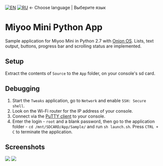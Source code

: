 [![EN](https://user-images.githubusercontent.com/9499881/33184537-7be87e86-d096-11e7-89bb-f3286f752bc6.png)](https://github.com/r57zone/MiyooMiniPythonApp/) 
[![RU](https://user-images.githubusercontent.com/9499881/27683795-5b0fbac6-5cd8-11e7-929c-057833e01fb1.png)](https://github.com/r57zone/MiyooMiniPythonApp/blob/master/README.RU.md)
← Choose language | Выберите язык

# Miyoo Mini Python App
Sample application for Miyoo Mini in Python 2.7 with [Onion OS](https://github.com/OnionUI/Onion). Lists, text output, buttons, progress bar and scrolling status are implemented.

## Setup
Extract the contents of `Source` to the `App` folder, on your console's sd card.

## Debugging
1. Start the `Tweaks` application, go to `Network` and enable `SSH: Secure shell`.
2. Look on the Wi-Fi router for the IP address of your console.
3. Connect via the [PuTTY client](https://www.chiark.greenend.org.uk/~sgtatham/putty/latest.html) to your console.
4. Enter the login - `root` and a blank password, then go to the application folder - `cd /mnt/SDCARD/App/Sample/` and run `sh launch.sh`. Press `CTRL + C` to terminate the application.

## Screenshots
[![](https://github.com/r57zone/MiyooMiniPythonApp/assets/9499881/9be9a987-cc8a-4daf-8aef-d98441009a79)](https://github.com/r57zone/MiyooMiniPythonApp/assets/9499881/25f46cb6-3772-4c43-9735-11b0d14ad47f)
[![](https://github.com/r57zone/MiyooMiniPythonApp/assets/9499881/07a13b00-86a1-4e34-ae56-89e45c32e2cd)](https://github.com/r57zone/MiyooMiniPythonApp/assets/9499881/3831623c-1a7f-4421-b505-1dfa3ff2c6e1)
